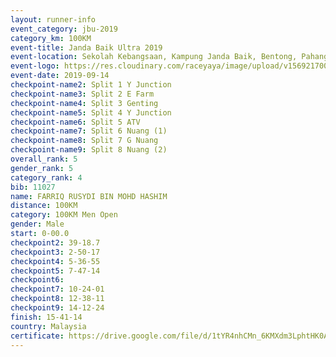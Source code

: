 ```yaml
---
layout: runner-info 
event_category: jbu-2019 
category_km: 100KM 
event-title: Janda Baik Ultra 2019 
event-location: Sekolah Kebangsaan, Kampung Janda Baik, Bentong, Pahang, Malaysia 
event-logo: https://res.cloudinary.com/raceyaya/image/upload/v1569217009/logo/janda-baik_vch1pc.jpg 
event-date: 2019-09-14 
checkpoint-name2: Split 1 Y Junction 
checkpoint-name3: Split 2 E Farm 
checkpoint-name4: Split 3 Genting 
checkpoint-name5: Split 4 Y Junction 
checkpoint-name6: Split 5 ATV 
checkpoint-name7: Split 6 Nuang (1) 
checkpoint-name8: Split 7 G Nuang 
checkpoint-name9: Split 8 Nuang (2) 
overall_rank: 5
gender_rank: 5
category_rank: 4
bib: 11027
name: FARRIQ RUSYDI BIN MOHD HASHIM
distance: 100KM
category: 100KM Men Open
gender: Male
start: 0-00.0
checkpoint2: 39-18.7
checkpoint3: 2-50-17
checkpoint4: 5-36-55
checkpoint5: 7-47-14
checkpoint6: 
checkpoint7: 10-24-01
checkpoint8: 12-38-11
checkpoint9: 14-12-24
finish: 15-41-14
country: Malaysia
certificate: https://drive.google.com/file/d/1tYR4nhCMn_6KMXdm3LphtHK0AVtXRydt/view?usp=sharing
---
```

